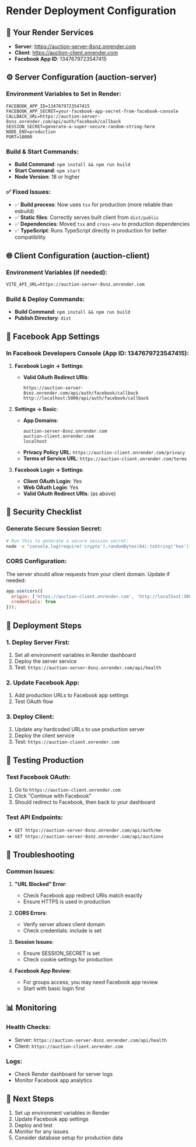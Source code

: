 # Render Deployment Configuration

## 🚀 Your Render Services

- **Server**: https://auction-server-8snz.onrender.com
- **Client**: https://auction-client.onrender.com
- **Facebook App ID**: 1347679723547415

## ⚙️ Server Configuration (auction-server)

### Environment Variables to Set in Render:

```env
FACEBOOK_APP_ID=1347679723547415
FACEBOOK_APP_SECRET=your-facebook-app-secret-from-facebook-console
CALLBACK_URL=https://auction-server-8snz.onrender.com/api/auth/facebook/callback
SESSION_SECRET=generate-a-super-secure-random-string-here
NODE_ENV=production
PORT=10000
```

### Build & Start Commands:
- **Build Command**: `npm install && npm run build`
- **Start Command**: `npm start`
- **Node Version**: 18 or higher

### ✅ Fixed Issues:
- ✅ **Build process**: Now uses `tsx` for production (more reliable than esbuild)
- ✅ **Static files**: Correctly serves built client from `dist/public`
- ✅ **Dependencies**: Moved `tsx` and `cross-env` to production dependencies
- ✅ **TypeScript**: Runs TypeScript directly in production for better compatibility

## 🌐 Client Configuration (auction-client)

### Environment Variables (if needed):
```env
VITE_API_URL=https://auction-server-8snz.onrender.com
```

### Build & Deploy Commands:
- **Build Command**: `npm install && npm run build`
- **Publish Directory**: `dist`

## 📱 Facebook App Settings

### In Facebook Developers Console (App ID: 1347679723547415):

1. **Facebook Login → Settings**:
   - **Valid OAuth Redirect URIs**:
     ```
     https://auction-server-8snz.onrender.com/api/auth/facebook/callback
     http://localhost:5000/api/auth/facebook/callback
     ```

2. **Settings → Basic**:
   - **App Domains**:
     ```
     auction-server-8snz.onrender.com
     auction-client.onrender.com
     localhost
     ```
   - **Privacy Policy URL**: `https://auction-client.onrender.com/privacy`
   - **Terms of Service URL**: `https://auction-client.onrender.com/terms`

3. **Facebook Login → Settings**:
   - **Client OAuth Login**: Yes
   - **Web OAuth Login**: Yes
   - **Valid OAuth Redirect URIs**: (as above)

## 🔐 Security Checklist

### Generate Secure Session Secret:
```bash
# Run this to generate a secure session secret:
node -e "console.log(require('crypto').randomBytes(64).toString('hex'))"
```

### CORS Configuration:
The server should allow requests from your client domain. Update if needed:
```javascript
app.use(cors({
  origin: ['https://auction-client.onrender.com', 'http://localhost:3000'],
  credentials: true
}));
```

## 🚀 Deployment Steps

### 1. Deploy Server First:
1. Set all environment variables in Render dashboard
2. Deploy the server service
3. Test: `https://auction-server-8snz.onrender.com/api/health`

### 2. Update Facebook App:
1. Add production URLs to Facebook app settings
2. Test OAuth flow

### 3. Deploy Client:
1. Update any hardcoded URLs to use production server
2. Deploy the client service
3. Test: `https://auction-client.onrender.com`

## 🧪 Testing Production

### Test Facebook OAuth:
1. Go to `https://auction-client.onrender.com`
2. Click "Continue with Facebook"
3. Should redirect to Facebook, then back to your dashboard

### Test API Endpoints:
- `GET https://auction-server-8snz.onrender.com/api/auth/me`
- `GET https://auction-server-8snz.onrender.com/api/auctions`

## 🔧 Troubleshooting

### Common Issues:

1. **"URL Blocked" Error**:
   - Check Facebook app redirect URIs match exactly
   - Ensure HTTPS is used in production

2. **CORS Errors**:
   - Verify server allows client domain
   - Check credentials: include is set

3. **Session Issues**:
   - Ensure SESSION_SECRET is set
   - Check cookie settings for production

4. **Facebook App Review**:
   - For groups access, you may need Facebook app review
   - Start with basic login first

## 📊 Monitoring

### Health Checks:
- Server: `https://auction-server-8snz.onrender.com/api/health`
- Client: `https://auction-client.onrender.com`

### Logs:
- Check Render dashboard for server logs
- Monitor Facebook app analytics

## 🎯 Next Steps

1. Set up environment variables in Render
2. Update Facebook app settings
3. Deploy and test
4. Monitor for any issues
5. Consider database setup for production data
